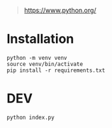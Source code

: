 > https://www.python.org/

# Installation

```
python -m venv venv
source venv/bin/activate
pip install -r requirements.txt
```

# DEV

```
python index.py
```
